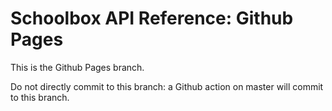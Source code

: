 # Schoolbox API Reference: Github Pages

This is the Github Pages branch.

Do not directly commit to this branch: a Github action on master will commit to
this branch.

